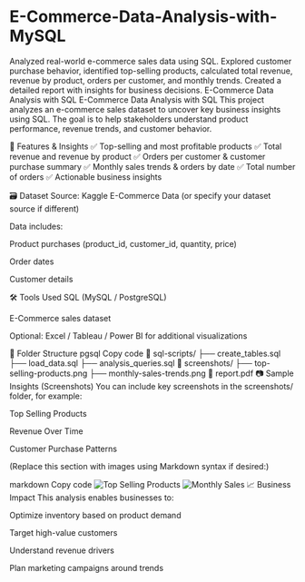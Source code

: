 # E-Commerce-Data-Analysis-with-MySQL
Analyzed real-world e-commerce sales data using SQL. Explored customer purchase behavior, identified top-selling products, calculated total revenue, revenue by product, orders per customer, and monthly trends. Created a detailed report with insights for business decisions.
E-Commerce Data Analysis with SQL
E-Commerce Data Analysis with SQL
This project analyzes an e-commerce sales dataset to uncover key business insights using SQL.
The goal is to help stakeholders understand product performance, revenue trends, and customer behavior.

🚀 Features & Insights
✅ Top-selling and most profitable products
✅ Total revenue and revenue by product
✅ Orders per customer & customer purchase summary
✅ Monthly sales trends & orders by date
✅ Total number of orders
✅ Actionable business insights

🗃️ Dataset
Source: Kaggle E-Commerce Data (or specify your dataset source if different)

Data includes:

Product purchases (product_id, customer_id, quantity, price)

Order dates

Customer details

🛠️ Tools Used
SQL (MySQL / PostgreSQL)

E-Commerce sales dataset

Optional: Excel / Tableau / Power BI for additional visualizations

📂 Folder Structure
pgsql
Copy code
📁 sql-scripts/
   ├── create_tables.sql
   ├── load_data.sql
   ├── analysis_queries.sql
📁 screenshots/
   ├── top-selling-products.png
   ├── monthly-sales-trends.png
📄 report.pdf
📷 Sample Insights (Screenshots)
You can include key screenshots in the screenshots/ folder, for example:

Top Selling Products

Revenue Over Time

Customer Purchase Patterns

(Replace this section with images using Markdown syntax if desired:)

markdown
Copy code
![Top Selling Products](screenshots/top-selling-products.png)
![Monthly Sales](screenshots/monthly-sales-trends.png)
📈 Business Impact
This analysis enables businesses to:

Optimize inventory based on product demand

Target high-value customers

Understand revenue drivers

Plan marketing campaigns around trends

